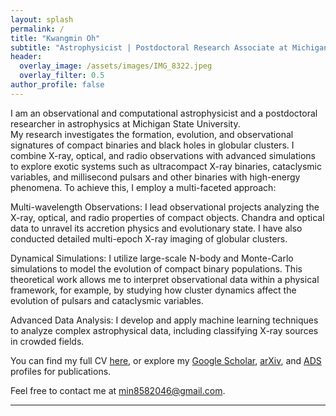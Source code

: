 ```yaml
---
layout: splash
permalink: /
title: "Kwangmin Oh"
subtitle: "Astrophysicist | Postdoctoral Research Associate at Michigan State University"
header:
  overlay_image: /assets/images/IMG_8322.jpeg
  overlay_filter: 0.5
author_profile: false
---
```


I am an observational and computational astrophysicist and a postdoctoral researcher in astrophysics at Michigan State University.  
My research investigates the formation, evolution, and observational signatures of compact binaries and black holes in globular clusters. I combine X-ray, optical, and radio observations with advanced simulations to explore exotic systems such as ultracompact X-ray binaries, cataclysmic variables, and millisecond pulsars and other binaries with high-energy phenomena. To achieve this, I employ a multi-faceted approach:

Multi-wavelength Observations: I lead observational projects analyzing the X-ray, optical, and radio properties of compact objects. Chandra and optical data to unravel its accretion physics and evolutionary state. I have also conducted detailed multi-epoch X-ray imaging of globular clusters.

Dynamical Simulations: I utilize large-scale N-body and Monte-Carlo simulations to model the evolution of compact binary populations. This theoretical work allows me to interpret observational data within a physical framework, for example, by studying how cluster dynamics affect the evolution of pulsars and cataclysmic variables.

Advanced Data Analysis: I develop and apply machine learning techniques to analyze complex astrophysical data, including classifying X-ray sources in crowded fields.  

You can find my full CV [here](/assets/files/K_CV_0929.pdf), or explore my [Google Scholar](https://scholar.google.com/citations?user=IheAsogAAAAJ&hl=en), [arXiv](https://arxiv.org/search/?searchtype=author&query=Oh%2C+Kwangmin), and [ADS](https://ui.adsabs.harvard.edu/search/filter_author_facet_hier_fq_author=OR&filter_author_facet_hier_fq_author=author_facet_hier%3A%221%2FOh%2C%20K%2FOh%2C%20K%22&filter_author_facet_hier_fq_author=author_facet_hier%3A%221%2FOh%2C%20K%2FOh%2C%20Kwangmin%22&filter_database_fq_database=AND&filter_database_fq_database=database%3A%22astronomy%22&fq=%7B!type%3Daqp%20v%3D%24fq_database%7D&fq=%7B!type%3Daqp%20v%3D%24fq_author%7D&fq_author=(author_facet_hier%3A%221%2FOh%2C%20K%2FOh%2C%20K%22%20OR%20author_facet_hier%3A%221%2FOh%2C%20K%2FOh%2C%20Kwangmin%22)&fq_database=(database%3A%22astronomy%22)&q=author%3A%22Oh%2C%20K.%22&sort=date%20desc%2C%20bibcode%20desc&p_=0) profiles for publications.

Feel free to contact me at [min8582046@gmail.com](mailto:min8582046@gmail.com).

---
